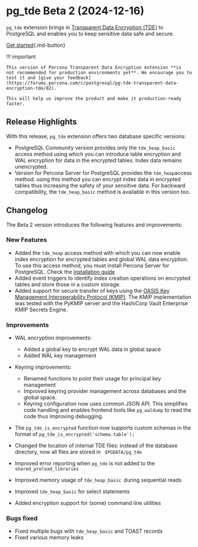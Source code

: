 # pg_tde Beta 2 (2024-12-16)

`pg_tde` extension brings in [Transparent Data Encryption (TDE)](tde.md) to PostgreSQL and enables you to keep sensitive data safe and secure.

[Get started](../install.md){.md-button}


!!! important

    This version of Percona Transparent Data Encryption extension **is 
    not recommended for production environments yet**. We encourage you to test it and [give your feedback](https://forums.percona.com/c/postgresql/pg-tde-transparent-data-encryption-tde/82).
  
    This will help us improve the product and make it production-ready faster.

## Release Highlights

With this release, `pg_tde` extension offers two database specific versions:

*  PostgreSQL Community version provides only the `tde_heap_basic` access method using which you can introduce table encryption and WAL encryption for data in the encrypted tables. Index data remains unencrypted.
* Version for Percona Server for PostgreSQL provides the `tde_heap`access method. using this method you can encrypt index data in encrypted tables thus increasing the safety of your sensitive data. For backward compatibility, the `tde_heap_basic` method is available in this version too. 

## Changelog

The Beta 2 version introduces the following features and improvements:

### New Features

* Added the `tde_heap` access method with which you can now enable index encryption for encrypted tables and global WAL data encryption. To use this access method, you must install Percona Server for PostgreSQL. Check the [installation guide](../install.md)
* Added event triggers to identify index creation operations on encrypted tables and store those in a custom storage. 
* Added support for secure transfer of keys using the [OASIS Key Management Interoperability Protocol (KMIP)](https://docs.oasis-open.org/kmip/kmip-spec/v2.0/os/kmip-spec-v2.0-os.html). The KMIP implementation was tested with the PyKMIP server and the HashiCorp Vault Enterprise KMIP Secrets Engine. 

### Improvements

* WAL encryption improvements:

   * Added a global key to encrypt WAL data in global space
   * Added WAL key management

* Keyring improvements:

    * Renamed functions to point their usage for principal key management
    * Improved keyring provider management across databases and the global space.
    * Keyring configuration now uses common JSON API. This simplifies code handling and enables frontend tools like `pg_waldump` to read the code thus improving debugging.

* The `pg_tde_is_encrypted` function now supports custom schemas in the format of `pg_tde_is_encrypted('schema.table');`
* Changed the location of internal TDE files: instead of the database directory, now all files are stored in ` $PGDATA/pg_tde`
* Improved error reporting when `pg_tde` is not added to the `shared_preload_libraries`
* Improved memory usage of `tde_heap_basic `during sequential reads
* Improved `tde_heap_basic` for select statements
* Added encryption support for (some) command line utilities

### Bugs fixed

* Fixed multiple bugs with `tde_heap_basic` and TOAST records
* Fixed various memory leaks



